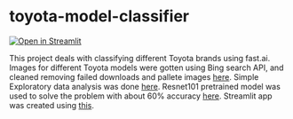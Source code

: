 # toyota-model-classifier
[![Open in Streamlit](https://static.streamlit.io/badges/streamlit_badge_black_white.svg)](https://share.streamlit.io/alliwene/toyota-model-classifier/main/toyota-class.py)

This project deals with classifying different Toyota brands using fast.ai. Images for different Toyota models were gotten using Bing search API, and cleaned removing failed downloads and pallete images [here](https://github.com/alliwene/toyota-model-classifier/blob/main/gather_data.ipynb). Simple Exploratory data analysis was done [here](https://github.com/alliwene/toyota-model-classifier/blob/main/eda_toyota.ipynb). Resnet101 pretrained model was used to solve the problem with about 60% accuracy [here](https://github.com/alliwene/toyota-model-classifier/blob/main/toyota_model_classification.ipynb). Streamlit app was created using [this](https://github.com/alliwene/toyota-model-classifier/blob/main/toyota-class.py).